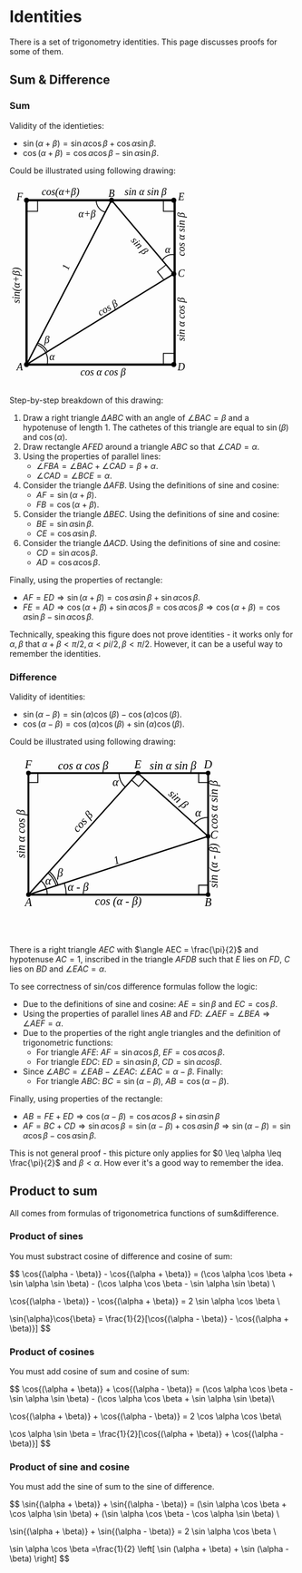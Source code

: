 # Identities

There is a set of trigonometry identities. This page discusses proofs for some of them.

## Sum & Difference

### Sum

Validity of the identieties:

- $\sin(\alpha + \beta) = \sin{\alpha} \cos {\beta} + \cos{\alpha} \sin{\beta}$.
- $\cos(\alpha + \beta) = \cos{\alpha}\cos{\beta} - \sin{\alpha}\sin{\beta}$.

Could be illustrated using following drawing:

<svg width="330" height="360" viewbox="-0.1 -0.1 1.1 1.2">
    <g>
        <circle cx="0" cy="0" r="0.015" />
        <circle cx="0.5" cy="0" r="0.015" />
        <circle cx="0.866" cy="0" r="0.015" />
        <circle cx="0.866" cy="0.433" r="0.015" />
        <circle cx="0.866" cy="0.966" r="0.015" />
        <circle cx="0" cy="0.966" r="0.015" />
    </g>
    <g stroke="black" stroke-width="0.013" fill="none">
        <path d="M 0.5 0 L 0.866 0.433 0 0.966 Z" stroke-width="0.008" />
        <rect x="0" y="0" width="0.871" height="0.966"   />
    </g>
    <g
        font-size="0.06"
        text-anchor="middle"
        style="font-family: 'LatinModern'"
        font-style="italic"
    >
        <text x="-0.04" y="0" >F</text>
        <text x="0.5" y="-0.02">B</text>
        <text x="0.91" y="0">E</text>
        <text x="0.91" y="0.45">C</text>
        <text x="0.91" y="1">D</text>
        <text x="-0.04" y="1">A</text>
        <text x="0.12" y="0.84">β</text>
        <text x="0.15" y="0.94">α</text>
        <text x="0.83" y="0.31">α</text>
        <text x="0.356" y="0.1">α+β</text>
        <text x="0.25" y="0.4" transform="rotate(-70 0.25 0.4)">1</text>
        <text x="0.5" y="0.7" transform="rotate(-30 0.4 0.7)">cos β</text>
        <text x="0.65" y="0.28" transform="rotate(48 0.65 0.28)">sin β</text>
        <text x="-0.04" y="0.5" transform="rotate(-90 -0.04 0.5)">sin(α+β)</text>
        <text x="0.2" y="-0.03">cos(α+β)</text>
        <text x="0.7" y="-0.03">sin α sin β</text>
        <text x="0.93" y="0.2" transform="rotate(-90 0.93 0.2)">cos α sin β</text>
        <text x="0.93" y="0.7" transform="rotate(-90 0.93 0.7)">sin α cos β</text>
        <text x="0.45" y="1.03">cos α cos β</text>
    </g>
    <g fill="none" stroke="black" stroke-width="0.005">
        <path d="M 0.065 0.85 A 0.1 0.1 0 0 1 0.12 0.97" />
        <path d="M 0.067 0.84 A 0.1 0.1 0 0 1 0.122 0.889" />
        <path d="M 0.41 0 A 0.07 0.07 0 0 0 0.465 0.07" />
        <path d="M 0.87 0.32 A 0.07 0.07 0 0 0 0.8 0.35" />
        <path d="M 0.871 0.9 L 0.805 0.9 0.805 0.966" />
        <path d="M 0.805 0 L 0.805 0.065 0.871 0.065" />
        <path d="M 0 0.065 L 0.065 0.065 0.065 0" />
        <path d="M 0.82 0.38 L 0.77 0.42 0.81 0.47" />
    </g>
</svg>

Step-by-step breakdown of this drawing:

1. Draw a right triangle $\Delta ABC$ with an angle of $\angle BAC = \beta$ and a hypotenuse of length 1. The cathetes of this triangle are equal to $\sin(\beta)$ and $\cos(\alpha)$.
2. Draw rectangle $AFED$ around a triangle $ABC$ so that $\angle CAD = \alpha$.
3. Using the properties of parallel lines:
    - $\angle FBA = \angle BAC + \angle CAD = \beta + \alpha$.
    - $\angle CAD = \angle BCE = \alpha$.
4. Consider the triangle $\Delta AFB$. Using the definitions of sine and cosine:
    - $AF=\sin{(\alpha + \beta)}$.
    - $FB=\cos{(\alpha + \beta)}$.
5. Consider the triangle $\Delta BEC$. Using the definitions of sine and cosine:
    - $BE = \sin{\alpha} \sin{\beta}$.
    - $CE = \cos{\alpha} \sin{\beta}$.
6. Consider the triangle $\Delta ACD$. Using the definitions of sine and cosine:
    - $CD = \sin{\alpha} \cos{\beta}$.
    - $AD = \cos{\alpha} \cos{\beta}$.

Finally, using the properties of rectangle:

- $AF = ED \Rightarrow \sin{(\alpha + \beta)} = \cos{\alpha} \sin{\beta} + \sin{\alpha} \cos{\beta}$.
- $FE = AD \Rightarrow \cos{(\alpha + \beta)} + \sin{\alpha}\cos{\beta} = \cos{\alpha}\cos{\beta} \Rightarrow \cos{(\alpha + \beta)} = \cos{\alpha}\sin{\beta} - \sin{\alpha}\cos{\beta}$.

Technically, speaking this figure does not prove identities - it works only for $\alpha, \beta$ that $\alpha + \beta < \pi/2, \alpha < pi/2, \beta < \pi/2$. However, it can be a useful way to remember the identities.

### Difference

Validity of identities:

- $\sin(\alpha - \beta) = \sin(\alpha)\cos(\beta) - \cos(\alpha)\cos(\beta)$.
- $\cos(\alpha - \beta) = \cos(\alpha)\cos(\beta) + \sin(\alpha)\cos(\beta)$.

Could be illustrated using following drawing:

<svg width="475.52825814757676" height="321.79114877718825" viewbox="-0.1 -0.1 1.4265847744427302 0.9653734463315646">
    <g>
        <circle cx="0" cy="0" r="0.012" />
        <circle cx="0" cy="0.6435822975543765" r="0.012" />
        <circle cx="0.9510565162951535" cy="0" r="0.012" />
        <circle cx="0.9510565162951535" cy="0.6435822975543765" r="0.012" />
        <circle cx="0.5794841035564565" cy="0" r="0.012" />
        <circle cx="0.9510565162951535" cy="0.33456530317942906" r="0.012" />
    </g>
    <path
        d="M 0 0 L 0 0 0 0.6435822975543765 0.9510565162951535 0.6435822975543765 0.9510565162951535 0 Z"
        fill="none" stroke-width="0.01" stroke="black"
    />
    <g stroke="black" stroke-width="0.007">
        <line x1="0" y1="0.6435822975543765" x2="0.9510565162951535" y2="0.33456530317942906" />
        <line x1="0.5794841035564565" y1="0" x2="0.9510565162951535" y2="0.33456530317942906" />
        <line x1="0" y1="0.6435822975543765" x2="0.5794841035564565" y2="0" />
    </g>
    <g
        font-size="0.06"
        text-anchor="middle"
        dominant-baseline="middle"
        style="font-family: 'LatinModern'"
        font-style="italic"
    >
        <text x="0" y="0.6615822975543765" dominant-baseline="Hanging">A</text>
        <text x="0.9510565162951535" y="0.6615822975543765" dominant-baseline="Hanging">B</text>
        <text x="0.9630565162951535" y="0.33456530317942906" text-anchor="start">C</text>
        <text x="0.5794841035564565" y="-0.024" dominant-baseline="Auto">E</text>
        <text x="0.9510565162951535" y="-0.024" dominant-baseline="Auto">D</text>
        <text x="0" y="-0.024" dominant-baseline="Auto">F</text>
        <text x="0.104833820993178" y="0.5755024181774981">α</text>
        <text x="0.16773411358908483" y="0.534654490551371">β</text>
        <text text-anchor="start" x="0.20741455152497892" y="0.610731059895928">α - β</text>
        <text x="0.4607231940629184" y="0.05287576359985402" >α</text>
        <text x="0.8981807526952995" y="0.21580439368589094" >α</text>
        <text x=0.47552825814757677 y=0.4790738003669027 transform="rotate(-18.0, 0.47552825814757677, 0.48907380036690273)" dominant-baseline="Auto">1</text>
        <text x=0.3017911487771882 y=0.26974205177822824 transform="rotate(-48.0, 0.3017911487771882, 0.26974205177822824)" dominant-baseline="Auto">cos β</text>
        <text x=0.28974205177822826 y=-0.02 dominant-baseline="Auto">cos α cos β</text>
        <text x=0.765270309925805 y=-0.02 dominant-baseline="Auto">sin α sin β</text>
        <text x=0.780270309925805 y=0.15228265158971455 transform="rotate(42.0, 0.780270309925805, 0.15228265158971455)" dominant-baseline="Auto">sin β</text>
        <text x=-0.02 y=0.32179114877718823 transform="rotate(-90, -0.02, 0.32179114877718823)" dominant-baseline="Auto">sin α cos β</text>
        <text x=1.0010565162951535 y=0.16728265158971453 transform="rotate(-90, 1.0010565162951535, 0.16728265158971453)" dominant-baseline="Auto">cos α sin β</text>
        <text x=1.0010565162951535 y=0.48907380036690273 transform="rotate(-90, 1.0010565162951535, 0.48907380036690273)" dominant-baseline="Auto">sin (α - β)</text>
        <text x=0.47552825814757677 y=0.6535822975543765 dominant-baseline="hanging">cos (α - β)</text>
    </g>
    <g fill="none" stroke="black" stroke-width="0.005">
        <path d="M 0.06691306063588583 0.569267815006637A 0.1 0.1 0 0 1 0.1 0.6435822975543765"/>
        <path d="M 0.10371524398562303 0.5283948496053804 A 0.155 0.155 0 0 1 0.1474137600257488 0.5956846634262596" />
        <path d="M 0.11040655004921161 0.5209634013506064 A 0.165 0.165 0 0 1 0.15692432518870034 0.5925944934825101" />
        <path d="M 0.1902113032590307 0.581778898679387 A 0.2 0.2 0 0 1 0.2 0.6435822975543765" />
        <path d="M 0.5125710429205707 0.07431448254773941 A 0.1 0.1 0 0 1 0.47948410355645654 0" />
        <path d="M 0.9510565162951535 0.23456530317942906 A 0.1 0.1 1 0 0 0.8767420337474141 0.26765224254354325" />
        <path d="M 3.061616997868383e-18 0.05 L 0.05000000000000002 0.05 0.05 0.0"/>
        <path d="M 0.9010565162951535 -6.123233995736766e-18 L 0.9010565162951535 0.05 0.9510565162951535 0.05"/>
        <path d="M 0.9510565162951535 0.5935822975543764 L 0.9010565162951535 0.5935822975543764 0.9010565162951535 0.6435822975543765"/>
        <path d="M 0.5460275732385136 0.03715724127386972 L 0.5831848145123834 0.07061377159181263 0.6166413448303263 0.033456530317942906"/>
    </g>
</svg>

There is a right triangle $AEC$ with $\angle AEC = \frac{\pi}{2}$ and hypotenuse $AC=1$, inscribed in the triangle $AFDB$ such that $E$ lies on $FD$, $C$ lies on $BD$ and $\angle EAC = \alpha$.

To see correctness of sin/cos difference formulas follow the logic:

- Due to the definitions of sine and cosine: $AE = \sin{\beta}$ and $EC = \cos{\beta}$.
- Using the properties of parallel lines $AB$ and $FD$: $\angle AEF = \angle BEA \Rightarrow \angle AEF = \alpha$.
- Due to the properties of the right angle triangles and the definition of trigonometric functions:
  - For triangle $AFE$: $AF = \sin{\alpha}\cos{\beta}$, $EF = \cos{\alpha}\cos{\beta}$.
  - For triangle $EDC$: $ED = \sin{\alpha}\sin{\beta}$, $CD = \sin{\alpha}cos{\beta}$.
- Since $\angle ABC = \angle EAB - \angle EAC$: $\angle EAC = \alpha - \beta$. Finally:
  - For triangle $ABC$: $BC=\sin{(\alpha - \beta)}$, $AB=\cos{(\alpha - \beta)}$.

Finally, using properties of the rectangle:

- $AB = FE + ED \Rightarrow \cos{(\alpha - \beta)} = \cos{\alpha} \cos{\beta} + \sin{\alpha} \sin{\beta}$
- $AF = BC + CD \Rightarrow \sin{\alpha}\cos{\beta} = \sin{(\alpha - \beta)} + \cos{\alpha} \sin{\beta} \Rightarrow \sin{(\alpha - \beta)} = \sin{\alpha}\cos{\beta} - \cos{\alpha}\sin{\beta}$.

This is not general proof - this picture only applies for $0 \leq \alpha \leq \frac{\pi}{2}$ and $\beta < \alpha$. How ever it's a good way to remember the idea.

## Product to sum

All comes from formulas of trigonometrica functions of sum&difference.

### Product of sines

You must substract cosine of difference and cosine of sum:

$$
\cos{(\alpha - \beta)} - \cos{(\alpha + \beta)} =
(\cos \alpha \cos \beta + \sin \alpha \sin \beta) - (\cos \alpha \cos \beta - \sin \alpha \sin \beta) \\

\cos{(\alpha - \beta)} - \cos{(\alpha + \beta)} = 2 \sin \alpha \cos \beta \\

\sin{\alpha}\cos{\beta} = \frac{1}{2}[\cos{(\alpha - \beta)} - \cos{(\alpha + \beta)}]
$$

### Product of cosines

You must add cosine of sum and cosine of sum:

$$
\cos{(\alpha + \beta)} + \cos{(\alpha - \beta)} =
(\cos \alpha \cos \beta - \sin \alpha \sin \beta) - (\cos \alpha \cos \beta + \sin \alpha \sin \beta)\\

\cos{(\alpha + \beta)} + \cos{(\alpha - \beta)} = 2 \cos \alpha \cos \beta\\

\cos \alpha \sin \beta = \frac{1}{2}[\cos{(\alpha + \beta)} + \cos{(\alpha - \beta)}]
$$

### Product of sine and cosine

You must add the sine of sum to the sine of difference.

$$
\sin{(\alpha + \beta)} + \sin{(\alpha - \beta)} =
(\sin \alpha \cos \beta + \cos \alpha \sin \beta) + (\sin \alpha \cos \beta - \cos \alpha \sin \beta) \\

\sin{(\alpha + \beta)} + \sin{(\alpha - \beta)} = 2 \sin \alpha \cos \beta \\

\sin \alpha \cos \beta =\frac{1}{2} \left[ \sin (\alpha + \beta) + \sin (\alpha - \beta) \right]
$$
